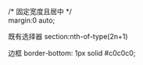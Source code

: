 /* 固定宽度且居中 */   
 margin:0 auto;

既有选择器
section:nth-of-type(2n+1)

边框
border-bottom: 1px solid #c0c0c0;